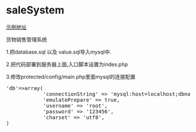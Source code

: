 # saleSystem
<p><a href="http://hwgl.bestot.cn/" target="_blank" rel="noopener">示例地址</a></p>
<p>货物销售管理系统</p>
<p>1.把database.sql 以及 value.sql导入mysql中.</p>
<p>2.把代码部署到服务器上面,入口脚本设置为index.php</p>
<p>3.修改protected/config/main.php里面mysql的连接配置</p>
<pre>
'db'=>array(
			'connectionString' => 'mysql:host=localhost;dbname=store;port=3306',
			'emulatePrepare' => true,
			'username' => 'root',
			'password' => '123456',
			'charset' => 'utf8',
)
</pre>
